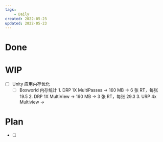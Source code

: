 ```yaml
---
tags:
    - Daily
created: 2022-05-23
updated: 2022-05-23
---
```


# Done

# WIP

- [ ] Unity 应用内存优化
    - [ ] Boxworld 内存统计
          1. DRP 1X MultiPasses -> 160 MB -> 6 张 RT，每张 19.5
          2. DRP 1X MultiView -> 160 MB -> 3 张 RT，每张 29.3
          3. URP 4x Multiview -> 

# Plan

- [ ] 